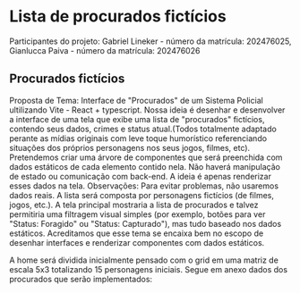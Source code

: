 # Lista de procurados fictícios

Participantes do projeto: 
    Gabriel Lineker - número da matrícula: 202476025,
    Gianlucca Paiva - número da matrícula: 202476026

## Procurados fictícios
Proposta de Tema: Interface de "Procurados" de um Sistema Policial ultilizando Vite - React + typescript.
Nossa ideia é desenhar e desenvolver a interface de uma tela que exibe uma lista de "procurados" fictícios, contendo seus dados, crimes e status atual.(Todos totalmente adaptado perante as mídias originais com leve toque humorístico referenciando situações dos próprios personagens nos seus jogos, filmes, etc).
Pretendemos criar uma árvore de componentes que será preenchida com dados estáticos de cada elemento contido nela.
Não haverá manipulação de estado ou comunicação com back-end. A ideia é apenas renderizar esses dados na tela.
Observações: 
Para evitar problemas, não usaremos dados reais. A lista será composta por personagens fictícios (de filmes, jogos, etc.).
A tela principal mostraria a lista de procurados e talvez permitiria uma filtragem visual simples (por exemplo, botões para ver "Status: Foragido" ou "Status: Capturado"), mas tudo baseado nos dados estáticos.
Acreditamos que esse tema se encaixa bem no escopo de desenhar interfaces e renderizar componentes com dados estáticos.

A home será dividida inicialmente pensado com o grid em uma matriz de escala 5x3 totalizando 15 personagens iniciais.
Segue em anexo dados dos procurados que serão implementados: